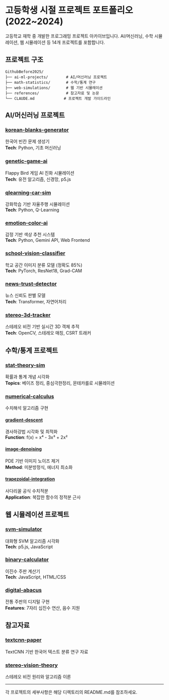 # 고등학생 시절 프로젝트 포트폴리오 (2022~2024)

고등학교 재학 중 개발한 프로그래밍 프로젝트 아카이브입니다. AI/머신러닝, 수학 시뮬레이션, 웹 시뮬레이션 등 14개 프로젝트를 포함합니다.

## 프로젝트 구조

```
GithubBefore2025/
├── ai-ml-projects/        # AI/머신러닝 프로젝트
├── math-statistics/       # 수학/통계 연구
├── web-simulations/       # 웹 기반 시뮬레이션
├── references/            # 참고자료 및 논문
└── CLAUDE.md             # 프로젝트 개발 가이드라인
```

## AI/머신러닝 프로젝트

### [korean-blanks-generator](ai-ml-projects/korean-blanks-generator/)
한국어 빈칸 문제 생성기  
**Tech**: Python, 기초 머신러닝

### [genetic-game-ai](ai-ml-projects/genetic-game-ai/)
Flappy Bird 게임 AI 진화 시뮬레이션  
**Tech**: 유전 알고리즘, 신경망, p5.js

### [qlearning-car-sim](ai-ml-projects/qlearning-car-sim/)
강화학습 기반 자율주행 시뮬레이션  
**Tech**: Python, Q-Learning

### [emotion-color-ai](ai-ml-projects/emotion-color-ai/)
감정 기반 색상 추천 시스템  
**Tech**: Python, Gemini API, Web Frontend

### [school-vision-classifier](ai-ml-projects/school-vision-classifier/)
학교 공간 이미지 분류 모델 (정확도 85%)  
**Tech**: PyTorch, ResNet18, Grad-CAM

### [news-trust-detector](ai-ml-projects/news-trust-detector/)
뉴스 신뢰도 판별 모델  
**Tech**: Transformer, 자연어처리

### [stereo-3d-tracker](ai-ml-projects/stereo-3d-tracker/)
스테레오 비전 기반 실시간 3D 객체 추적  
**Tech**: OpenCV, 스테레오 매칭, CSRT 트래커

## 수학/통계 프로젝트

### [stat-theory-sim](math-statistics/stat-theory-sim/)
확률과 통계 개념 시각화  
**Topics**: 베이즈 정리, 중심극한정리, 몬테카를로 시뮬레이션

### [numerical-calculus](math-statistics/numerical-calculus/)
수치해석 알고리즘 구현

#### [gradient-descent](math-statistics/numerical-calculus/gradient-descent/)
경사하강법 시각화 및 최적화  
**Function**: f(x) = x⁴ - 3x³ + 2x²

#### [image-denoising](math-statistics/numerical-calculus/image-denoising/)
PDE 기반 이미지 노이즈 제거  
**Method**: 미분방정식, 에너지 최소화

#### [trapezoidal-integration](math-statistics/numerical-calculus/trapezoidal-integration/)
사다리꼴 공식 수치적분  
**Application**: 복잡한 함수의 정적분 근사

## 웹 시뮬레이션 프로젝트

### [svm-simulator](web-simulations/svm-simulator/)
대화형 SVM 알고리즘 시각화  
**Tech**: p5.js, JavaScript

### [binary-calculator](web-simulations/binary-calculator/)
이진수 주판 계산기  
**Tech**: JavaScript, HTML/CSS

### [digital-abacus](web-simulations/digital-abacus/)
전통 주판의 디지털 구현  
**Features**: 7자리 십진수 연산, 음수 지원

## 참고자료

### [textcnn-paper](references/textcnn-paper/)
TextCNN 기반 한국어 텍스트 분류 연구 자료

### [stereo-vision-theory](references/stereo-vision-theory.md)
스테레오 비전 원리와 알고리즘 이론

---

각 프로젝트의 세부사항은 해당 디렉토리의 README.md를 참조하세요.
